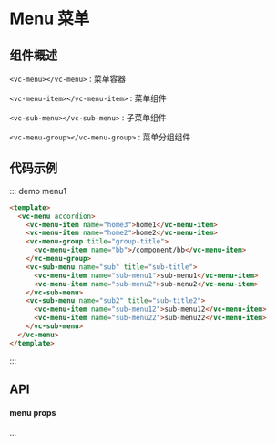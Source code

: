 # Menu 菜单


## 组件概述


`<vc-menu></vc-menu>` : 菜单容器

`<vc-menu-item></vc-menu-item>` : 菜单组件

`<vc-sub-menu></vc-sub-menu>` : 子菜单组件

`<vc-menu-group></vc-menu-group>` : 菜单分组组件


## 代码示例


::: demo menu1

``` html
<template>
  <vc-menu accordion>
    <vc-menu-item name="home3">home1</vc-menu-item>
    <vc-menu-item name="home2">home2</vc-menu-item>
    <vc-menu-group title="group-title">
      <vc-menu-item name="bb">/component/bb</vc-menu-item>
    </vc-menu-group>
    <vc-sub-menu name="sub" title="sub-title">
      <vc-menu-item name="sub-menu1">sub-menu1</vc-menu-item>
      <vc-menu-item name="sub-menu2">sub-menu2</vc-menu-item>
    </vc-sub-menu>
    <vc-sub-menu name="sub2" title="sub-title2">
      <vc-menu-item name="sub-menu12">sub-menu12</vc-menu-item>
      <vc-menu-item name="sub-menu22">sub-menu22</vc-menu-item>
    </vc-sub-menu>
  </vc-menu>
</template>
```
:::

## API

#### menu props

...
